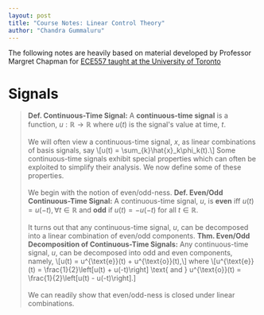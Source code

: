 ```yaml
---
layout: post
title: "Course Notes: Linear Control Theory"
author: "Chandra Gummaluru"
---
```


The following notes are heavily based on material developed by Professor Margret Chapman for [ECE557 taught at the University of Toronto]()
  
# Signals
> **Def. Continuous-Time Signal:** A **continuous-time signal** is a function, $u: \mathbb{R} \rightarrow \mathbb{R}$ where $u(t)$ is the signal's value at time, $t$.
<br><br>
We will often view a continuous-time signal, $x$, as linear combinations of basis signals, say
\\[u(t) = \sum\_{k}\hat{x}\_k\phi_k(t).\\]
Some continuous-time signals exhibit special properties which can often be exploited to simplify their analysis. We now define some of these properties.
<br><br>
We begin with the notion of even/odd-ness.
> **Def. Even/Odd Continuous-Time Signal:** A continuous-time signal, $u$, is **even** iff $u(t) = u(-t), \forall t \in \mathbb{R}$ and **odd** if $u(t) = -u(-t)$ for all $t \in \mathbb{R}$.
<br><br>
It turns out that any continuous-time signal, $u$, can be decomposed into a linear combination of even/odd components.
> **Thm. Even/Odd Decomposition of Continuous-Time Signals:** Any continuous-time signal, $u$, can be decomposed into odd and even components, namely,
> \\[u(t) = u^{\text{e}}(t) + u^{\text{o}}(t),\\]
> where
> \\[u^{\text{e}}(t) = \frac{1}{2}\left[u(t) + u(-t)\right] \text{ and } u^{\text{o}}(t) = \frac{1}{2}\left[u(t) - u(-t)\right].\]
<br><br>
We can readily show that even/odd-ness is closed under linear combinations.
